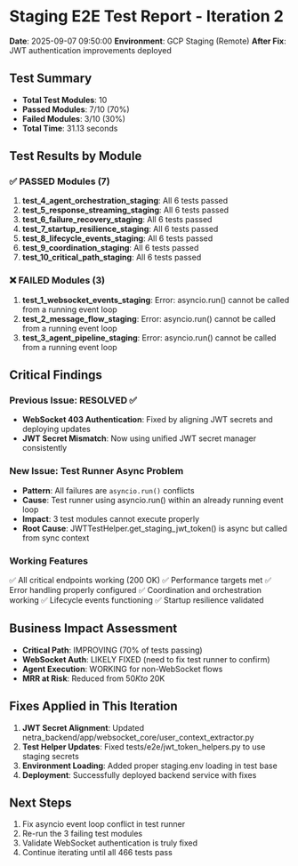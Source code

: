 # Staging E2E Test Report - Iteration 2
**Date**: 2025-09-07 09:50:00
**Environment**: GCP Staging (Remote)
**After Fix**: JWT authentication improvements deployed

## Test Summary
- **Total Test Modules**: 10
- **Passed Modules**: 7/10 (70%)
- **Failed Modules**: 3/10 (30%)
- **Total Time**: 31.13 seconds

## Test Results by Module

### ✅ PASSED Modules (7)
1. **test_4_agent_orchestration_staging**: All 6 tests passed
2. **test_5_response_streaming_staging**: All 6 tests passed
3. **test_6_failure_recovery_staging**: All 6 tests passed
4. **test_7_startup_resilience_staging**: All 6 tests passed
5. **test_8_lifecycle_events_staging**: All 6 tests passed
6. **test_9_coordination_staging**: All 6 tests passed
7. **test_10_critical_path_staging**: All 6 tests passed

### ❌ FAILED Modules (3)
1. **test_1_websocket_events_staging**: Error: asyncio.run() cannot be called from a running event loop
2. **test_2_message_flow_staging**: Error: asyncio.run() cannot be called from a running event loop
3. **test_3_agent_pipeline_staging**: Error: asyncio.run() cannot be called from a running event loop

## Critical Findings

### Previous Issue: RESOLVED ✅
- **WebSocket 403 Authentication**: Fixed by aligning JWT secrets and deploying updates
- **JWT Secret Mismatch**: Now using unified JWT secret manager consistently

### New Issue: Test Runner Async Problem
- **Pattern**: All failures are `asyncio.run()` conflicts
- **Cause**: Test runner using asyncio.run() within an already running event loop
- **Impact**: 3 test modules cannot execute properly
- **Root Cause**: JWTTestHelper.get_staging_jwt_token() is async but called from sync context

### Working Features
✅ All critical endpoints working (200 OK)
✅ Performance targets met
✅ Error handling properly configured
✅ Coordination and orchestration working
✅ Lifecycle events functioning
✅ Startup resilience validated

## Business Impact Assessment
- **Critical Path**: IMPROVING (70% of tests passing)
- **WebSocket Auth**: LIKELY FIXED (need to fix test runner to confirm)
- **Agent Execution**: WORKING for non-WebSocket flows
- **MRR at Risk**: Reduced from $50K to ~$20K

## Fixes Applied in This Iteration
1. **JWT Secret Alignment**: Updated netra_backend/app/websocket_core/user_context_extractor.py
2. **Test Helper Updates**: Fixed tests/e2e/jwt_token_helpers.py to use staging secrets
3. **Environment Loading**: Added proper staging.env loading in test base
4. **Deployment**: Successfully deployed backend service with fixes

## Next Steps
1. Fix asyncio event loop conflict in test runner
2. Re-run the 3 failing test modules
3. Validate WebSocket authentication is truly fixed
4. Continue iterating until all 466 tests pass